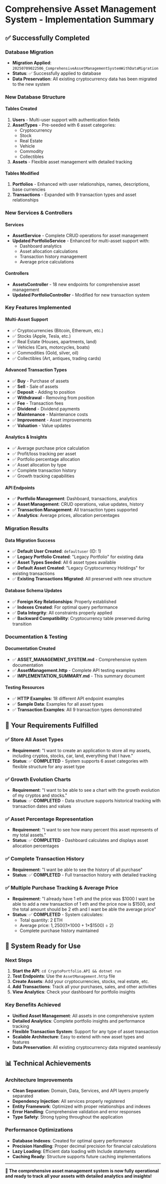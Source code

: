 # Comprehensive Asset Management System - Implementation Summary

## ✅ Successfully Completed

### Database Migration
- **Migration Applied**: `20250709022506_ComprehensiveAssetManagementSystemWithDataMigration`
- **Status**: ✅ Successfully applied to database
- **Data Preservation**: All existing cryptocurrency data has been migrated to the new system

### New Database Structure

#### Tables Created
1. **Users** - Multi-user support with authentication fields
2. **AssetTypes** - Pre-seeded with 6 asset categories:
   - Cryptocurrency
   - Stock  
   - Real Estate
   - Vehicle
   - Commodity
   - Collectibles
3. **Assets** - Flexible asset management with detailed tracking

#### Tables Modified
1. **Portfolios** - Enhanced with user relationships, names, descriptions, base currencies
2. **Transactions** - Expanded with 9 transaction types and asset relationships

### New Services & Controllers

#### Services
- **AssetService** - Complete CRUD operations for asset management
- **Updated PortfolioService** - Enhanced for multi-asset support with:
  - Dashboard analytics
  - Asset allocation calculations
  - Transaction history management
  - Average price calculations

#### Controllers
- **AssetsController** - 18 new endpoints for comprehensive asset management
- **Updated PortfolioController** - Modified for new transaction system

### Key Features Implemented

#### Multi-Asset Support
- ✅ Cryptocurrencies (Bitcoin, Ethereum, etc.)
- ✅ Stocks (Apple, Tesla, etc.)
- ✅ Real Estate (Houses, apartments, land)
- ✅ Vehicles (Cars, motorcycles, boats)
- ✅ Commodities (Gold, silver, oil)
- ✅ Collectibles (Art, antiques, trading cards)

#### Advanced Transaction Types
- ✅ **Buy** - Purchase of assets
- ✅ **Sell** - Sale of assets
- ✅ **Deposit** - Adding to position
- ✅ **Withdrawal** - Removing from position
- ✅ **Fee** - Transaction fees
- ✅ **Dividend** - Dividend payments
- ✅ **Maintenance** - Maintenance costs
- ✅ **Improvement** - Asset improvements
- ✅ **Valuation** - Value updates

#### Analytics & Insights
- ✅ Average purchase price calculation
- ✅ Profit/loss tracking per asset
- ✅ Portfolio percentage allocation
- ✅ Asset allocation by type
- ✅ Complete transaction history
- ✅ Growth tracking capabilities

#### API Endpoints
- ✅ **Portfolio Management**: Dashboard, transactions, analytics
- ✅ **Asset Management**: CRUD operations, value updates, history
- ✅ **Transaction Management**: All transaction types supported
- ✅ **Analytics**: Average prices, allocation percentages

### Migration Results

#### Data Migration Success
- ✅ **Default User Created**: `defaultuser` (ID: 1)
- ✅ **Legacy Portfolio Created**: "Legacy Portfolio" for existing data
- ✅ **Asset Types Seeded**: All 6 asset types available
- ✅ **Default Asset Created**: "Legacy Cryptocurrency Holdings" for existing transactions
- ✅ **Existing Transactions Migrated**: All preserved with new structure

#### Database Schema Updates
- ✅ **Foreign Key Relationships**: Properly established
- ✅ **Indexes Created**: For optimal query performance
- ✅ **Data Integrity**: All constraints properly applied
- ✅ **Backward Compatibility**: Cryptocurrency table preserved during transition

### Documentation & Testing

#### Documentation Created
- ✅ **ASSET_MANAGEMENT_SYSTEM.md** - Comprehensive system documentation
- ✅ **AssetManagement.http** - Complete API testing examples
- ✅ **IMPLEMENTATION_SUMMARY.md** - This summary document

#### Testing Resources
- ✅ **HTTP Examples**: 18 different API endpoint examples
- ✅ **Sample Data**: Examples for all asset types
- ✅ **Transaction Examples**: All 9 transaction types demonstrated

## 🎯 Your Requirements Fulfilled

### ✅ Store All Asset Types
- **Requirement**: "I want to create an application to store all my assets, including cryptos, stocks, car, land, everything that I have."
- **Status**: ✅ **COMPLETED** - System supports 6 asset categories with flexible structure for any asset type

### ✅ Growth Evolution Charts
- **Requirement**: "I want to be able to see a chart with the growth evolution of my cryptos and stocks."
- **Status**: ✅ **COMPLETED** - Data structure supports historical tracking with transaction dates and values

### ✅ Asset Percentage Representation
- **Requirement**: "I want to see how many percent this asset represents of my total assets."
- **Status**: ✅ **COMPLETED** - Dashboard calculates and displays asset allocation percentages

### ✅ Complete Transaction History
- **Requirement**: "I want be able to see the history of all purchase"
- **Status**: ✅ **COMPLETED** - Full transaction history with detailed tracking

### ✅ Multiple Purchase Tracking & Average Price
- **Requirement**: "I already have 1 eth and the price was $1000 I want be able to add a new transaction of 1 eth and the price now is $1500, and the total amount should be 2 eth and I want be able the average price"
- **Status**: ✅ **COMPLETED** - System calculates:
  - Total quantity: 2 ETH
  - Average price: $1,250 ((1×$1000 + 1×$1500) ÷ 2)
  - Complete purchase history maintained

## 🚀 System Ready for Use

### Next Steps
1. **Start the API**: `cd CryptoPortfolio.API && dotnet run`
2. **Test Endpoints**: Use the `AssetManagement.http` file
3. **Create Assets**: Add your cryptocurrencies, stocks, real estate, etc.
4. **Add Transactions**: Track all your purchases, sales, and other activities
5. **View Analytics**: Check your dashboard for portfolio insights

### Key Benefits Achieved
- **Unified Asset Management**: All assets in one comprehensive system
- **Detailed Analytics**: Complete portfolio insights and performance tracking
- **Flexible Transaction System**: Support for any type of asset transaction
- **Scalable Architecture**: Easy to extend with new asset types and features
- **Data Preservation**: All existing cryptocurrency data migrated seamlessly

## 📊 Technical Achievements

### Architecture Improvements
- **Clean Separation**: Domain, Data, Services, and API layers properly separated
- **Dependency Injection**: All services properly registered
- **Entity Framework**: Optimized with proper relationships and indexes
- **Error Handling**: Comprehensive validation and error responses
- **Type Safety**: Strong typing throughout the application

### Performance Optimizations
- **Database Indexes**: Created for optimal query performance
- **Precision Handling**: Proper decimal precision for financial calculations
- **Lazy Loading**: Efficient data loading with Include statements
- **Caching Ready**: Structure supports future caching implementations

---

**🎉 The comprehensive asset management system is now fully operational and ready to track all your assets with detailed analytics and insights!**

